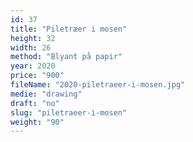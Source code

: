 ```yaml
---
id: 37
title: "Piletræer i mosen"
height: 32
width: 26
method: "Blyant på papir"
year: 2020
price: "900"
fileName: "2020-piletraeer-i-mosen.jpg"
medie: "drawing"
draft: "no"
slug: "piletraeer-i-mosen"
weight: "90"
---
```

